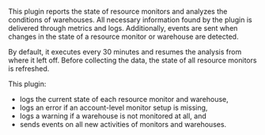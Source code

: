 This plugin reports the state of resource monitors and analyzes the conditions of warehouses. All necessary information found by the plugin is delivered through metrics and logs. Additionally, events are sent when changes in the state of a resource monitor or warehouse are detected.

By default, it executes every 30 minutes and resumes the analysis from where it left off. Before collecting the data, the state of all resource monitors is refreshed.

This plugin:

* logs the current state of each resource monitor and warehouse,
* logs an error if an account-level monitor setup is missing,
* logs a warning if a warehouse is not monitored at all, and
* sends events on all new activities of monitors and warehouses.
